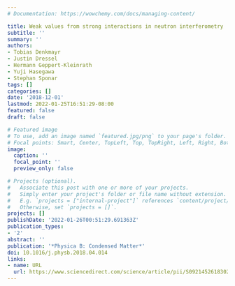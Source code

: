 ```yaml
---
# Documentation: https://wowchemy.com/docs/managing-content/

title: Weak values from strong interactions in neutron interferometry
subtitle: ''
summary: ''
authors:
- Tobias Denkmayr
- Justin Dressel
- Hermann Geppert-Kleinrath
- Yuji Hasegawa
- Stephan Sponar
tags: []
categories: []
date: '2018-12-01'
lastmod: 2022-01-25T16:51:29-08:00
featured: false
draft: false

# Featured image
# To use, add an image named `featured.jpg/png` to your page's folder.
# Focal points: Smart, Center, TopLeft, Top, TopRight, Left, Right, BottomLeft, Bottom, BottomRight.
image:
  caption: ''
  focal_point: ''
  preview_only: false

# Projects (optional).
#   Associate this post with one or more of your projects.
#   Simply enter your project's folder or file name without extension.
#   E.g. `projects = ["internal-project"]` references `content/project/deep-learning/index.md`.
#   Otherwise, set `projects = []`.
projects: []
publishDate: '2022-01-26T00:51:29.691363Z'
publication_types:
- '2'
abstract: ''
publication: '*Physica B: Condensed Matter*'
doi: 10.1016/j.physb.2018.04.014
links:
- name: URL
  url: https://www.sciencedirect.com/science/article/pii/S0921452618302722
---
```

